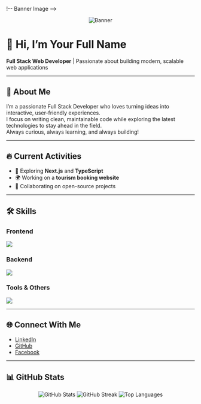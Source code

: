 !-- Banner Image -->
<p align="center">
  <img src="https://media.istockphoto.com/id/1979289147/photo/data-analysis-science-and-big-data-with-ai-technology-analyst-or-scientist-uses-a-computer.jpg?s=612x612&w=0&k=20&c=vmC-jVG6PNPRQtgtBp2y1caApEGYjt-fDrm0VzRgvK8=" alt="Banner" />
</p>

# 👋 Hi, I’m **Your Full Name**
**Full Stack Web Developer** | Passionate about building modern, scalable web applications

---

## 📖 About Me
I’m a passionate Full Stack Developer who loves turning ideas into interactive, user-friendly experiences.  
I focus on writing clean, maintainable code while exploring the latest technologies to stay ahead in the field.  
Always curious, always learning, and always building!

---

## 🔥 Current Activities
- 🚀 Exploring **Next.js** and **TypeScript**
- 🌍 Working on a **tourism booking website**
- 🤝 Collaborating on open-source projects

---

## 🛠 Skills
### **Frontend**
<p>
  <img src="https://skillicons.dev/icons?i=html,css,js,ts,react,nextjs,tailwind" />
</p>

### **Backend**
<p>
  <img src="https://skillicons.dev/icons?i=nodejs,express,mongodb,firebase" />
</p>

### **Tools & Others**
<p>
  <img src="https://skillicons.dev/icons?i=git,github,vscode,postman,docker" />
</p>

---

## 🌐 Connect With Me
- [LinkedIn](https://www.linkedin.com/in/md-tasfik-hasan-936a6a295/)
- [GitHub](https://github.com/tasfiktanim)
- [Facebook](https://www.facebook.com/TaskfiqTanim/)

---

## 📊 GitHub Stats
<p align="center">
  <img src="https://github-readme-stats.vercel.app/api?username=yourusername&show_icons=true&theme=radical" alt="GitHub Stats" />
  <img src="https://github-readme-streak-stats.herokuapp.com/?user=yourusername&theme=radical" alt="GitHub Streak" />
  <img src="https://github-readme-stats.vercel.app/api/top-langs/?username=yourusername&layout=compact&theme=radical" alt="Top Languages" />
</p>
